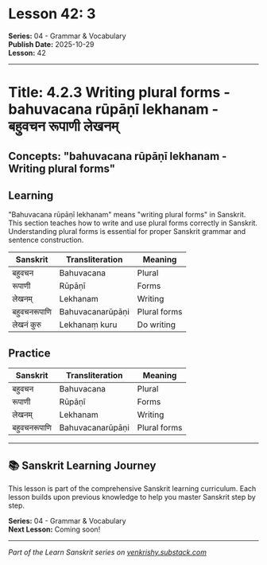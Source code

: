 # Lesson 42: 3

**Series:** 04 - Grammar & Vocabulary  
**Publish Date:** 2025-10-29  
**Lesson:** 42

---

# Title: 4.2.3 Writing plural forms - bahuvacana rūpāṇī lekhanam - बहुवचन रूपाणी लेखनम्
## Concepts: "bahuvacana rūpāṇī lekhanam - Writing plural forms"

## Learning
"Bahuvacana rūpāṇī lekhanam" means "writing plural forms" in Sanskrit. This section teaches how to write and use plural forms correctly in Sanskrit. Understanding plural forms is essential for proper Sanskrit grammar and sentence construction.

| Sanskrit           | Transliteration      | Meaning                          |
| ------------------ | -------------------- | -------------------------------- |
| बहुवचन            | Bahuvacana           | Plural                           |
| रूपाणी            | Rūpāṇī               | Forms                            |
| लेखनम्            | Lekhanam             | Writing                          |
| बहुवचनरूपाणि      | Bahuvacanarūpāṇi     | Plural forms                     |
| लेखनं कुरु        | Lekhanaṃ kuru        | Do writing                       |

## Practice
| Sanskrit           | Transliteration      | Meaning                          |
| ------------------ | -------------------- | -------------------------------- |
| बहुवचन            | Bahuvacana           | Plural                           |
| रूपाणी            | Rūpāṇī               | Forms                            |
| लेखनम्            | Lekhanam             | Writing                          |
| बहुवचनरूपाणि      | Bahuvacanarūpāṇi     | Plural forms                     |

---

## 📚 Sanskrit Learning Journey

This lesson is part of the comprehensive Sanskrit learning curriculum. Each lesson builds upon previous knowledge to help you master Sanskrit step by step.

**Series:** 04 - Grammar & Vocabulary  
**Next Lesson:** Coming soon!

---
*Part of the Learn Sanskrit series on [venkrishy.substack.com](https://venkrishy.substack.com/s/learn_sanskrit)*
